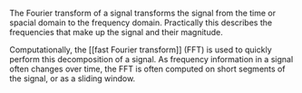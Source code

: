 The Fourier transform of a signal transforms the signal from the time or spacial domain to the frequency domain. Practically this describes the frequencies that make up the signal and their magnitude. 

Computationally, the [[fast Fourier transform]] (FFT) is used to quickly perform this decomposition of a signal. As frequency information in a signal often changes over time, the FFT is often computed on short segments of the signal, or as a sliding window. 